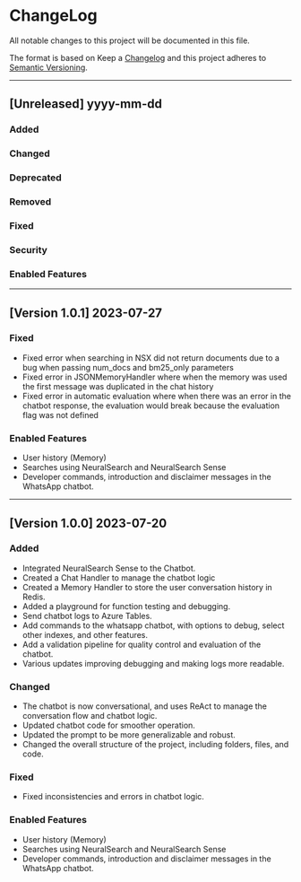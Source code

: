 # ChangeLog

All notable changes to this project will be documented in this file.

The format is based on Keep a [Changelog](https://keepachangelog.com/en/1.0.0/) and this project adheres to [Semantic Versioning](https://semver.org/).

---

## [Unreleased] yyyy-mm-dd

### Added

### Changed

### Deprecated

### Removed

### Fixed

### Security

### Enabled Features

---

## [Version 1.0.1] 2023-07-27

### Fixed
- Fixed error when searching in NSX did not return documents due to a bug when passing num_docs and bm25_only parameters
- Fixed error in JSONMemoryHandler where when the memory was used the first message was duplicated in the chat history
- Fixed error in automatic evaluation where when there was an error in the chatbot response, the evaluation would break because the evaluation flag was not defined

### Enabled Features
- User history (Memory)
- Searches using NeuralSearch and NeuralSearch Sense
- Developer commands, introduction and disclaimer messages in the WhatsApp chatbot.

---

## [Version 1.0.0] 2023-07-20

### Added
- Integrated NeuralSearch Sense to the Chatbot.
- Created a Chat Handler to manage the chatbot logic
- Created a Memory Handler to store the user conversation history in Redis.
- Added a playground for function testing and debugging.
- Send chatbot logs to Azure Tables.
- Add commands to the whatsapp chatbot, with options to debug, select other indexes, and other features.
- Add a validation pipeline for quality control and evaluation of the chatbot.
- Various updates improving debugging and making logs more readable.

### Changed
- The chatbot is now conversational, and uses ReAct to manage the conversation flow and chatbot logic.
- Updated chatbot code for smoother operation.
- Updated the prompt to be more generalizable and robust.
- Changed the overall structure of the project, including folders, files, and code.

### Fixed
- Fixed inconsistencies and errors in chatbot logic.

### Enabled Features
- User history (Memory)
- Searches using NeuralSearch and NeuralSearch Sense
- Developer commands, introduction and disclaimer messages in the WhatsApp chatbot.
